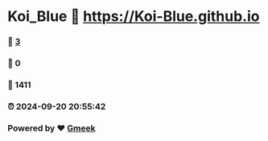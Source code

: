 # Koi_Blue :link: https://Koi-Blue.github.io 
### :page_facing_up: [3](https://Koi-Blue.github.io/tag.html) 
### :speech_balloon: 0 
### :hibiscus: 1411 
### :alarm_clock: 2024-09-20 20:55:42 
### Powered by :heart: [Gmeek](https://github.com/Meekdai/Gmeek)
